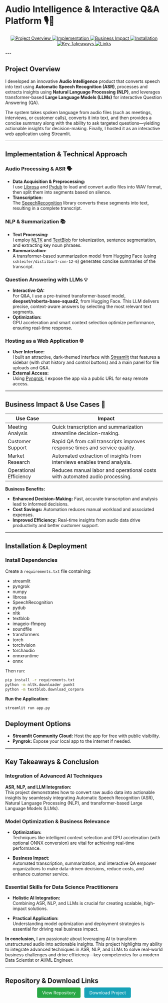 # Audio Intelligence & Interactive Q&A Platform 🎙️🤖
<!-- Table of Contents with HTML Buttons for Navigation -->
<p align="center">
  <a href="#project-overview">
    <img src="https://img.shields.io/badge/-Project%20Overview-blue?style=for-the-badge" alt="Project Overview">
  </a>
  <a href="#implementation-technical-approach">
    <img src="https://img.shields.io/badge/-Implementation-green?style=for-the-badge" alt="Implementation">
  </a>
  <a href="#business-impact-use-cases">
    <img src="https://img.shields.io/badge/-Business%20Impact-orange?style=for-the-badge" alt="Business Impact">
  </a>
  <a href="#installation-deployment">
    <img src="https://img.shields.io/badge/-Installation-red?style=for-the-badge" alt="Installation">
  </a>
  <a href="#key-takeaways--conclusion">
    <img src="https://img.shields.io/badge/-Takeaways-purple?style=for-the-badge" alt="Key Takeaways">
  </a>
  <a href="#repository-download-links">
    <img src="https://img.shields.io/badge/-Links-pink?style=for-the-badge" alt="Links">
  </a>
</p>
---


## Project Overview
I developed an innovative **Audio Intelligence** product that converts speech into text using **Automatic Speech Recognition (ASR)**, processes and extracts insights using **Natural Language Processing (NLP)**, and leverages transformer-based **Large Language Models (LLMs)** for interactive Question Answering (QA).  
  
The system takes spoken language from audio files (such as meetings, interviews, or customer calls), converts it into text, and then provides a concise summary along with the ability to ask targeted questions—yielding actionable insights for decision-making. Finally, I hosted it as an interactive web application using Streamlit.

---

## Implementation & Technical Approach
### Audio Processing & ASR 🗣️
- **Data Acquisition & Preprocessing:**  
  I use [Librosa](https://librosa.org) and [Pydub](https://github.com/jiaaro/pydub) to load and convert audio files into WAV format, then split them into segments based on silence.
- **Transcription:**  
  The [SpeechRecognition](https://pypi.org/project/SpeechRecognition/) library converts these segments into text, resulting in a complete transcript.

### NLP & Summarization 📚
- **Text Processing:**  
  I employ [NLTK](https://www.nltk.org) and [TextBlob](https://textblob.readthedocs.io/) for tokenization, sentence segmentation, and extracting key noun phrases.
- **Summarization:**  
  A transformer-based summarization model from Hugging Face (using `sshleifer/distilbart-cnn-12-6`) generates concise summaries of the transcript.

### Question Answering with LLMs 💡
- **Interactive QA:**  
  For Q&A, I use a pre-trained transformer-based model, **deepset/roberta-base-squad2**, from Hugging Face. This LLM delivers precise, context-aware answers by selecting the most relevant text segments.
- **Optimization:**  
  GPU acceleration and smart context selection optimize performance, ensuring real-time response.

### Hosting as a Web Application 🌐
- **User Interface:**  
  I built an attractive, dark-themed interface with [Streamlit](https://streamlit.io) that features a sidebar (with chat history and control buttons) and a main panel for file uploads and Q&A.
- **External Access:**  
  Using [Pyngrok](https://pypi.org/project/pyngrok/), I expose the app via a public URL for easy remote access.

---

## Business Impact & Use Cases 💼
| **Use Case**            | **Impact**                                                                 |
|-------------------------|-----------------------------------------------------------------------------|
| Meeting Analysis        | Quick transcription and summarization streamline decision-making.         |
| Customer Support        | Rapid QA from call transcripts improves response times and service quality. |
| Market Research         | Automated extraction of insights from interviews enables trend analysis.    |
| Operational Efficiency  | Reduces manual labor and operational costs with automated audio processing. |

**Business Benefits:**  
- **Enhanced Decision-Making:** Fast, accurate transcription and analysis lead to informed decisions.  
- **Cost Savings:** Automation reduces manual workload and associated expenses.  
- **Improved Efficiency:** Real-time insights from audio data drive productivity and better customer support.

---

## Installation & Deployment

### Install Dependencies
Create a `requirements.txt` file containing:
- streamlit
- pyngrok
- numpy
- librosa
- SpeechRecognition
- pydub
- nltk
- textblob
- imageio-ffmpeg
- soundfile
- transformers
- torch
- torchvision
- torchaudio
- onnxruntime
- onnx


Then run:

```bash
pip install -r requirements.txt
python -m nltk.downloader punkt
python -m textblob.download_corpora
```

**Run the Application:**

```bash
streamlit run app.py
```

## Deployment Options

- **Streamlit Community Cloud:** Host the app for free with public visibility.
- **Pyngrok:** Expose your local app to the internet if needed.

---

## Key Takeaways & Conclusion

### Integration of Advanced AI Techniques  
**ASR, NLP, and LLM Integration:**  
This project demonstrates how to convert raw audio data into actionable insights by seamlessly integrating Automatic Speech Recognition (ASR), Natural Language Processing (NLP), and transformer-based Large Language Models (LLMs).

### Model Optimization & Business Relevance

- **Optimization:**  
  Techniques like intelligent context selection and GPU acceleration (with optional ONNX conversion) are vital for achieving real-time performance.

- **Business Impact:**  
  Automated transcription, summarization, and interactive QA empower organizations to make data-driven decisions, reduce costs, and enhance customer service.

### Essential Skills for Data Science Practitioners

- **Holistic AI Integration:**  
  Combining ASR, NLP, and LLMs is crucial for creating scalable, high-impact solutions.
  
- **Practical Application:**  
  Understanding model optimization and deployment strategies is essential for driving real business impact.

**In conclusion,** I am passionate about leveraging AI to transform unstructured audio into actionable insights. This project highlights my ability to integrate advanced techniques in ASR, NLP, and LLMs to solve real-world business challenges and drive efficiency—key competencies for a modern Data Scientist or AI/ML Engineer.

---

## Repository & Download Links

<div align="center">
  <a href="https://github.com/devarchanadev/Audio_Intelligence_Q-A_Web_Application_using_NLP_LLM_AudioRecognition" style="padding:8px 16px; background-color:#28a745; color:white; text-decoration:none; border-radius:4px; margin:4px;">View Repository</a>
  <a href="https://github.com/devarchanadev/Audio_Intelligence_Q-A_Web_Application_using_NLP_LLM_AudioRecognition/blob/main/audio_analyzer.py" style="padding:8px 16px; background-color:#17a2b8; color:white; text-decoration:none; border-radius:4px; margin:4px;">Download Project</a>
</div>
